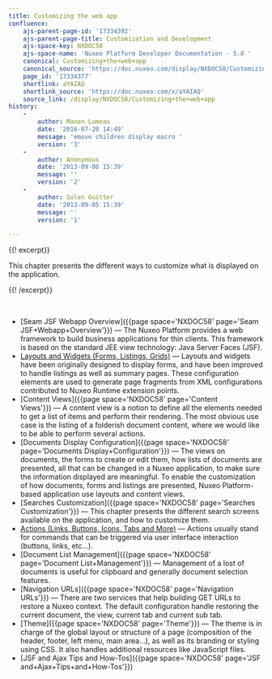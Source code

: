 ```yaml
---
title: Customizing the web app
confluence:
    ajs-parent-page-id: '17334392'
    ajs-parent-page-title: Customization and Development
    ajs-space-key: NXDOC58
    ajs-space-name: 'Nuxeo Platform Developer Documentation - 5.8 '
    canonical: Customizing+the+web+app
    canonical_source: 'https://doc.nuxeo.com/display/NXDOC58/Customizing+the+web+app'
    page_id: '17334377'
    shortlink: aYAIAQ
    shortlink_source: 'https://doc.nuxeo.com/x/aYAIAQ'
    source_link: /display/NXDOC58/Customizing+the+web+app
history:
    - 
        author: Manon Lumeau
        date: '2016-07-20 14:49'
        message: 'emove children display macro '
        version: '3'
    - 
        author: Anonymous
        date: '2013-09-06 15:39'
        message: ''
        version: '2'
    - 
        author: Solen Guitter
        date: '2013-09-05 15:39'
        message: ''
        version: '1'

---
```

{{! excerpt}}

This chapter presents the different ways to customize what is displayed on the application.

{{! /excerpt}}

&nbsp;

*   [Seam JSF Webapp Overview]({{page space='NXDOC58' page='Seam JSF+Webapp+Overview'}})&nbsp;&mdash;&nbsp;<span class="smalltext">The Nuxeo Platform provides a web framework to build business applications for thin clients. This framework is based on the standard JEE view technology: Java Server Faces (JSF).</span>
*   [Layouts and Widgets (Forms, Listings, Grids)](https://doc.nuxeo.com/pages/viewpage.action?pageId=17334360)&nbsp;&mdash;&nbsp;<span class="smalltext">Layouts and widgets have been originally designed to display forms, and have been improved to handle listings as well as summary pages. These configuration elements are used to generate page fragments from XML configurations contributed to Nuxeo Runtime extension points.</span>
*   [Content Views]({{page space='NXDOC58' page='Content Views'}})&nbsp;&mdash;&nbsp;<span class="smalltext">A content view is a notion to define all the elements needed to get a list of items and perform their rendering. The most obvious use case is the listing of a folderish document content, where we would like to be able to perform several actions.</span>
*   [Documents Display Configuration]({{page space='NXDOC58' page='Documents Display+Configuration'}})&nbsp;&mdash;&nbsp;<span class="smalltext">The views on documents, the forms to create or edit them, how lists of documents are presented, all that can be changed in a Nuxeo application, to make sure the information displayed are meaningful. To enable the customization of how documents, forms and listings are presented, Nuxeo Platform-based application use layouts and content views.</span>
*   [Searches Customization]({{page space='NXDOC58' page='Searches Customization'}})&nbsp;&mdash;&nbsp;<span class="smalltext">This chapter presents the different search screens available on the application, and how to customize them.</span>
*   [Actions (Links, Buttons, Icons, Tabs and More)](https://doc.nuxeo.com/pages/viewpage.action?pageId=17334390)&nbsp;&mdash;&nbsp;<span class="smalltext">Actions usually stand for commands that can be triggered via user interface interaction (buttons, links, etc...).</span>
*   [Document List Management]({{page space='NXDOC58' page='Document List+Management'}})&nbsp;&mdash;&nbsp;<span class="smalltext">Management of a lost of documents is useful for clipboard and generally document selection features.</span>
*   [Navigation URLs]({{page space='NXDOC58' page='Navigation URLs'}})&nbsp;&mdash;&nbsp;<span class="smalltext">There are two services that help building GET URLs to restore a Nuxeo context. The default configuration handle restoring the current document, the view, current tab and current sub tab.</span>
*   [Theme]({{page space='NXDOC58' page='Theme'}})&nbsp;&mdash;&nbsp;<span class="smalltext">The theme is in charge of the global layout or structure of a page (composition of the header, footer, left menu, main area...), as well as its branding or styling using CSS. It also handles additional resources like JavaScript files.</span>
*   [JSF and Ajax Tips and How-Tos]({{page space='NXDOC58' page='JSF and+Ajax+Tips+and+How-Tos'}})